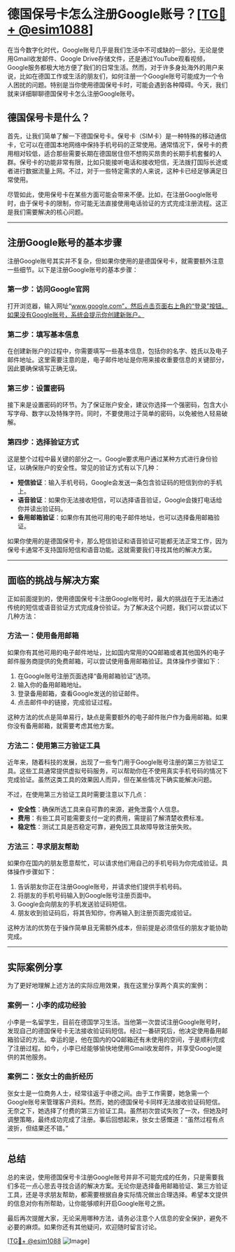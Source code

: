 # 德国保号卡怎么注册Google账号？[[TG💪+ @esim1088](https://t.me/s/esim1088)]

在当今数字化时代，Google账号几乎是我们生活中不可或缺的一部分。无论是使用Gmail收发邮件、Google Drive存储文件，还是通过YouTube观看视频，Google服务都极大地方便了我们的日常生活。然而，对于许多身处海外的用户来说，比如在德国工作或生活的朋友们，如何注册一个Google账号可能成为一个令人困扰的问题。特别是当你使用德国保号卡时，可能会遇到各种障碍。今天，我们就来详细聊聊德国保号卡怎么注册Google账号。

## 德国保号卡是什么？

首先，让我们简单了解一下德国保号卡。保号卡（SIM卡）是一种特殊的移动通信卡，它可以在德国本地网络中保持手机号码的正常使用。通常情况下，保号卡的费用相对较低，适合那些需要长期在德国居住但不想购买昂贵的长期手机套餐的人群。保号卡的功能非常有限，比如只能接听电话和接收短信，无法拨打国际长途或者进行数据流量上网。不过，对于一些特定需求的人来说，这种卡已经足够满足日常使用。

尽管如此，使用保号卡在某些方面可能会带来不便。比如，在注册Google账号时，由于保号卡的限制，你可能无法直接使用电话验证的方式完成注册流程。这正是我们需要解决的核心问题。

---

## 注册Google账号的基本步骤

注册Google账号其实并不复杂，但如果你使用的是德国保号卡，就需要额外注意一些细节。以下是注册Google账号的基本步骤：

### 第一步：访问Google官网

打开浏览器，输入网址“www.google.com”，然后点击页面右上角的“登录”按钮。如果没有Google账号，系统会提示你创建新账户。

### 第二步：填写基本信息

在创建新账户的过程中，你需要填写一些基本信息，包括你的名字、姓氏以及电子邮件地址。这里需要注意的是，电子邮件地址是你用来接收重要信息的关键部分，因此要确保填写正确无误。

### 第三步：设置密码

接下来是设置密码的环节。为了保证账户安全，建议你选择一个强密码，包含大小写字母、数字以及特殊字符。同时，不要使用过于简单的密码，以免被他人轻易破解。

### 第四步：选择验证方式

这是整个过程中最关键的部分之一。Google要求用户通过某种方式进行身份验证，以确保账户的安全性。常见的验证方式有以下几种：

- **短信验证**：输入手机号码，Google会发送一条包含验证码的短信到你的手机上。
- **语音验证**：如果你无法接收短信，可以选择语音验证，Google会拨打电话给你并读出验证码。
- **备用邮箱验证**：如果你有其他可用的电子邮件地址，也可以选择备用邮箱验证。

如果你使用的是德国保号卡，那么短信验证和语音验证可能都无法正常工作，因为保号卡通常不支持国际短信和语音功能。这就需要我们寻找其他的解决方案。

---

## 面临的挑战与解决方案

正如前面提到的，使用德国保号卡注册Google账号时，最大的挑战在于无法通过传统的短信或语音验证方式完成身份验证。为了解决这个问题，我们可以尝试以下几种方法：

### 方法一：使用备用邮箱

如果你有其他可用的电子邮件地址，比如国内常用的QQ邮箱或者其他国外的电子邮件服务商提供的免费邮箱，可以尝试使用备用邮箱验证。具体操作步骤如下：

1. 在Google账号注册页面选择“备用邮箱验证”选项。
2. 输入你的备用邮箱地址。
3. 登录备用邮箱，查看Google发送的验证邮件。
4. 点击邮件中的链接，完成验证过程。

这种方法的优点是简单易行，缺点是需要额外的电子邮件账户作为备用邮箱。如果你没有备用邮箱，就需要考虑其他方案。

### 方法二：使用第三方验证工具

近年来，随着科技的发展，出现了一些专门用于Google账号注册的第三方验证工具。这些工具通常提供虚拟号码服务，可以帮助你在不使用真实手机号码的情况下完成验证。虽然这类工具的效果因人而异，但在某些情况下确实能解决问题。

不过，在使用第三方验证工具时需要注意以下几点：

- **安全性**：确保所选工具来自可靠的来源，避免泄露个人信息。
- **费用**：有些工具可能需要支付一定的费用，需提前了解清楚收费标准。
- **稳定性**：测试工具是否稳定可靠，避免因工具故障导致注册失败。

### 方法三：寻求朋友帮助

如果你在国内的朋友愿意帮忙，可以请求他们用自己的手机号码为你完成验证。具体操作步骤如下：

1. 告诉朋友你正在注册Google账号，并请求他们提供手机号码。
2. 将朋友的手机号码输入到Google账号注册页面中。
3. Google会向朋友的手机发送验证码短信。
4. 朋友收到验证码后，将其告知你，你再输入到注册页面完成验证。

这种方法的优势在于操作简单且无需额外成本，但前提是必须信任的朋友才能协助完成。

---

## 实际案例分享

为了更好地理解上述方法的实际应用效果，我在这里分享两个真实的案例：

### 案例一：小李的成功经验

小李是一名留学生，目前在德国学习生活。当他第一次尝试注册Google账号时，发现自己的德国保号卡无法接收验证码短信。经过一番研究后，他决定使用备用邮箱验证的方法。幸运的是，他在国内的QQ邮箱还有未使用的空间，于是顺利完成了注册过程。如今，小李已经能够愉快地使用Gmail收发邮件，并享受Google提供的其他服务。

### 案例二：张女士的曲折经历

张女士是一位商务人士，经常往返于中德之间。由于工作需要，她急需一个Google账号来管理客户资料。然而，她的德国保号卡同样无法接收验证码短信。无奈之下，她选择了付费的第三方验证工具。虽然初次尝试失败了一次，但她及时调整策略，最终成功完成了注册。事后回想起来，张女士感慨道：“虽然过程有点波折，但结果还不错。”

---

## 总结

总的来说，使用德国保号卡注册Google账号并非不可能完成的任务，只是需要我们多花一点心思去寻找合适的解决方案。无论你是选择备用邮箱验证、第三方验证工具，还是寻求朋友帮助，都需要根据自身实际情况做出合理选择。希望本文提供的信息对你有所帮助，让你能够顺利开启Google账号之旅。

最后再次提醒大家，无论采用哪种方法，请务必注意个人信息的安全保护，避免不必要的麻烦。如果你还有其他疑问，欢迎随时留言讨论。

[[TG💪+ @esim1088](https://t.me/s/esim1088) ![Image](https://i.postimg.cc/4NQfJmqS/Snipaste-2025-05-13-00-14-12.png)]